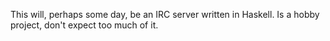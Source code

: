 This will, perhaps some day, be an IRC server written in Haskell. Is a hobby project, don't expect too much of it.
